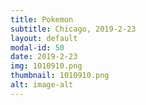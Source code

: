 ```yaml
---
title: Pokemon
subtitle: Chicago, 2019-2-23
layout: default
modal-id: 50
date: 2019-2-23
img: 1010910.png
thumbnail: 1010910.png
alt: image-alt
---
```


